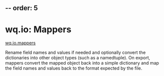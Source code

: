 --
order: 5 
--

wq.io: Mappers
==============
[wq.io.mappers]

Rename field names and values if needed and optionally convert the dictionaries into other object types (such as a namedtuple).  On export, mappers convert the mapped object back into a simple dictionary and map the field names and values back to the format expected by the file.

[wq.io.mappers]: https://github.com/wq/wq.io/blob/master/mappers.py
